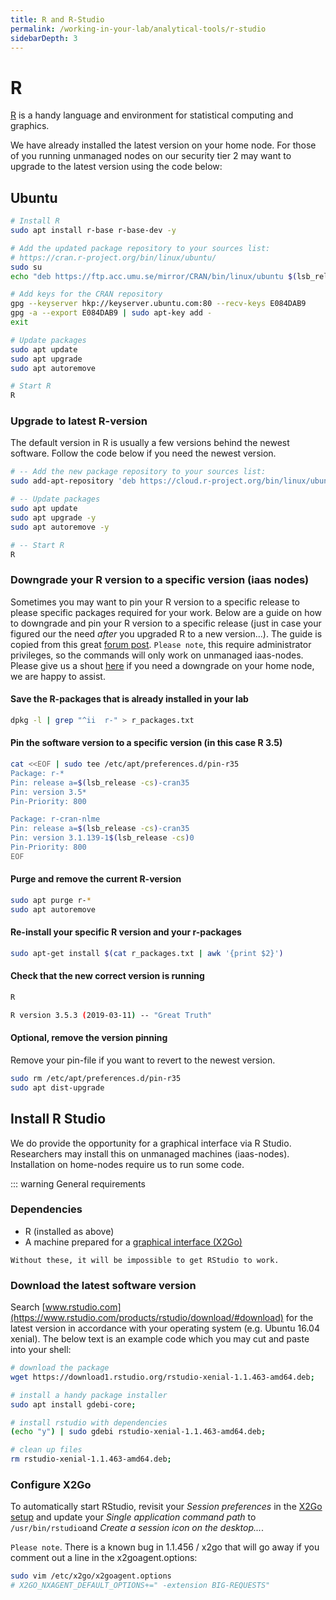 ```yaml
---
title: R and R-Studio
permalink: /working-in-your-lab/analytical-tools/r-studio
sidebarDepth: 3
---
```


# R

[R](https://www.r-project.org/) is a handy language and environment for statistical computing and graphics.

We have already installed the latest version on your home node.
For those of you running unmanaged nodes on our security tier 2 may want to upgrade to the latest version using the code below:

## Ubuntu

```bash
# Install R
sudo apt install r-base r-base-dev -y

# Add the updated package repository to your sources list:
# https://cran.r-project.org/bin/linux/ubuntu/
sudo su
echo "deb https://ftp.acc.umu.se/mirror/CRAN/bin/linux/ubuntu $(lsb_release -cs)/" >> /etc/apt/sources.list

# Add keys for the CRAN repository
gpg --keyserver hkp://keyserver.ubuntu.com:80 --recv-keys E084DAB9
gpg -a --export E084DAB9 | sudo apt-key add -
exit

# Update packages
sudo apt update
sudo apt upgrade
sudo apt autoremove

# Start R
R
```

### Upgrade to latest R-version

The default version in R is usually a few versions behind the newest software. Follow the code below if you need the newest version.

```bash
# -- Add the new package repository to your sources list:
sudo add-apt-repository 'deb https://cloud.r-project.org/bin/linux/ubuntu $(lsb_release -cs)-cran35/'

# -- Update packages
sudo apt update
sudo apt upgrade -y
sudo apt autoremove -y

# -- Start R
R
```

### Downgrade your R version to a specific version (iaas nodes)

Sometimes you may want to pin your R version to a specific release to please specific packages required for your work.
Below are a guide on how to downgrade and pin your R version to a specific release (just in case your figured our the need _after_ you upgraded R to a new version...).
The guide is copied from this great [forum post](https://askubuntu.com/questions/1056630/r-3-5-0-not-working-on-ubuntu-18-04/1057231#1057231).
`Please note`, this require administrator privileges, so the commands will only work on unmanaged iaas-nodes.
Please give us a shout [here](/contact) if you need a downgrade on your home node, we are happy to assist.

#### Save the R-packages that is already installed in your lab

```bash
dpkg -l | grep "^ii  r-" > r_packages.txt
```

#### Pin the software version to a specific version (in this case R 3.5)

```bash
cat <<EOF | sudo tee /etc/apt/preferences.d/pin-r35
Package: r-*
Pin: release a=$(lsb_release -cs)-cran35
Pin: version 3.5*
Pin-Priority: 800

Package: r-cran-nlme
Pin: release a=$(lsb_release -cs)-cran35
Pin: version 3.1.139-1$(lsb_release -cs)0
Pin-Priority: 800
EOF
```

#### Purge and remove the current R-version

```bash
sudo apt purge r-*
sudo apt autoremove
```

#### Re-install your specific R version and your r-packages

```bash
sudo apt-get install $(cat r_packages.txt | awk '{print $2}')
```

#### Check that the new correct version is running

```bash
R

R version 3.5.3 (2019-03-11) -- "Great Truth"
```

#### Optional, remove the version pinning

Remove your pin-file if you want to revert to the newest version.

```bash
sudo rm /etc/apt/preferences.d/pin-r35
sudo apt dist-upgrade
```

## Install R Studio

We do provide the opportunity for a graphical interface via R Studio.
Researchers may install this on unmanaged machines (iaas-nodes).
Installation on home-nodes require us to run some code.

::: warning General requirements

### Dependencies

- R (installed as above)
- A machine prepared for a [graphical interface (X2Go)](X2Go)

`Without these, it will be impossible to get RStudio to work.`

### Download the latest software version

Search [www.rstudio.com](https://www.rstudio.com/products/rstudio/download/#download) for the latest version in accordance with your operating system (e.g. Ubuntu 16.04 xenial).
The below text is an example code which you may cut and paste into your shell:

```bash
# download the package
wget https://download1.rstudio.org/rstudio-xenial-1.1.463-amd64.deb;

# install a handy package installer
sudo apt install gdebi-core;

# install rstudio with dependencies
(echo "y") | sudo gdebi rstudio-xenial-1.1.463-amd64.deb;

# clean up files
rm rstudio-xenial-1.1.463-amd64.deb;
```

### Configure X2Go

To automatically start RStudio, revisit your _Session preferences_ in the [X2Go setup](x2go) and update your _Single application command path_ to `/usr/bin/rstudio`and _Create a session icon on the desktop..._.

`Please note`. There is a known bug in 1.1.456 / x2go that will go away if you comment out a line in the x2goagent.options:

```bash
sudo vim /etc/x2go/x2goagent.options
# X2GO_NXAGENT_DEFAULT_OPTIONS+=" -extension BIG-REQUESTS"
```
